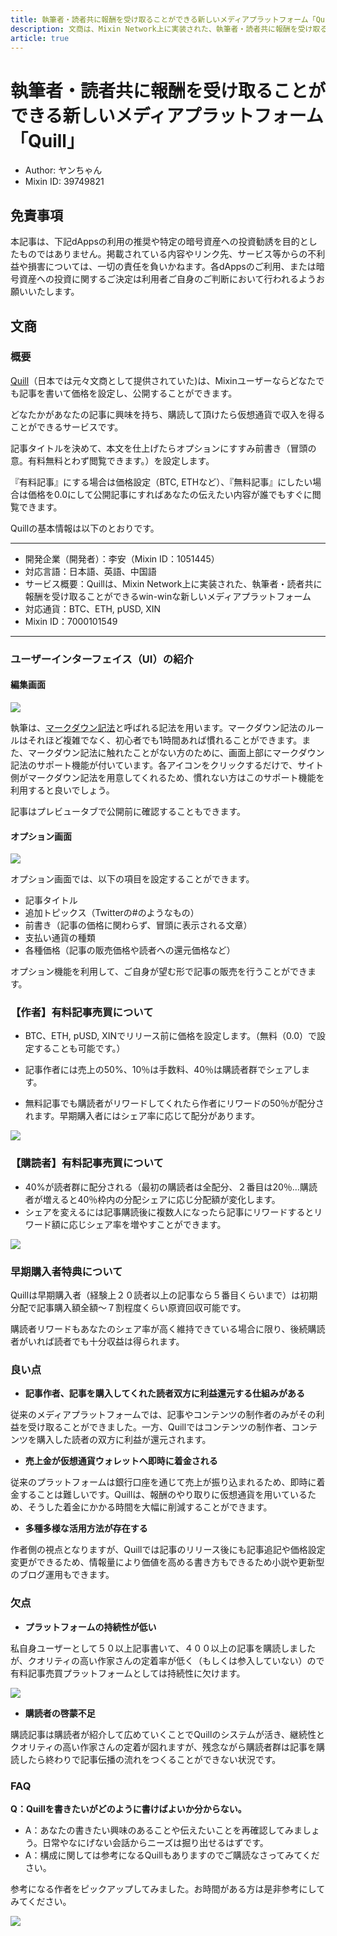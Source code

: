 ```yaml
---
title: 執筆者・読者共に報酬を受け取ることができる新しいメディアプラットフォーム「Quill」
description: 文商は、Mixin Network上に実装された、執筆者・読者共に報酬を受け取ることができるwin-winな新しいメディアプラットフォームです。
article: true
---
```


# 執筆者・読者共に報酬を受け取ることができる新しいメディアプラットフォーム「Quill」

- Author: ヤンちゃん
- Mixin ID: 39749821

## 免責事項

本記事は、下記dAppsの利用の推奨や特定の暗号資産への投資勧誘を目的としたものではありません。掲載されている内容やリンク先、サービス等からの不利益や損害については、一切の責任を負いかねます。各dAppsのご利用、または暗号資産への投資に関するご決定は利用者ご自身のご判断において行われるようお願いいたします。

## 文商

### 概要

[Quill](https://quill.im/)（日本では元々文商として提供されていた)は、Mixinユーザーならどなたでも記事を書いて価格を設定し、公開することができます。

どなたかがあなたの記事に興味を持ち、購読して頂けたら仮想通貨で収入を得ることができるサービスです。

記事タイトルを決めて、本文を仕上げたらオプションにすすみ前書き（冒頭の意。有料無料とわず閲覧できます。）を設定します。

『有料記事』にする場合は価格設定（BTC, ETHなど）、『無料記事』にしたい場合は価格を0.0にして公開記事にすればあなたの伝えたい内容が誰でもすぐに閲覧できます。

Quillの基本情報は以下のとおりです。

***
- 開発企業（開発者）：李安（Mixin ID：1051445）
- 対応言語：日本語、英語、中国語
- サービス概要：Quillは、Mixin Network上に実装された、執筆者・読者共に報酬を受け取ることができるwin-winな新しいメディアプラットフォーム
- 対応通貨：BTC、ETH, pUSD, XIN
- Mixin ID：7000101549
***


### ユーザーインターフェイス（UI）の紹介

#### 編集画面

![](./image1.png)

執筆は、[マークダウン記法](https://backlog.com/ja/blog/how-to-write-markdown/)と呼ばれる記法を用います。マークダウン記法のルールはそれほど複雑でなく、初心者でも1時間あれば慣れることができます。また、マークダウン記法に触れたことがない方のために、画面上部にマークダウン記法のサポート機能が付いています。各アイコンをクリックするだけで、サイト側がマークダウン記法を用意してくれるため、慣れない方はこのサポート機能を利用すると良いでしょう。

記事はプレビュータブで公開前に確認することもできます。

#### オプション画面

![](./image2.png)

オプション画面では、以下の項目を設定することができます。

- 記事タイトル
- 追加トピックス（Twitterの#のようなもの）
- 前書き（記事の価格に関わらず、冒頭に表示される文章）
- 支払い通貨の種類
- 各種価格（記事の販売価格や読者への還元価格など）

オプション機能を利用して、ご自身が望む形で記事の販売を行うことができます。


### 【作者】有料記事売買について

- BTC、ETH, pUSD, XINでリリース前に価格を設定します。（無料（0.0）で設定することも可能です。）

- 記事作者には売上の50%、10％は手数料、40％は購読者群でシェアします。

- 無料記事でも購読者がリワードしてくれたら作者にリワードの50％が配分されます。早期購入者にはシェア率に応じて配分があります。

![](./image3.png)


### 【購読者】有料記事売買について

- 40%が読者群に配分される（最初の購読者は全配分、２番目は20％…購読者が増えると40％枠内の分配シェアに応じ分配額が変化します。
- シェアを変えるには記事購読後に複数人になったら記事にリワードするとリワード額に応じシェア率を増やすことができます。

![](./image4.png)


### 早期購入者特典について

Quillは早期購入者（経験上２０読者以上の記事なら５番目くらいまで）は初期分配で記事購入額全額～７割程度くらい原資回収可能です。

購読者リワードもあなたのシェア率が高く維持できている場合に限り、後続購読者がいれば読者でも十分収益は得られます。


### 良い点

- **記事作者、記事を購入してくれた読者双方に利益還元する仕組みがある**

従来のメディアプラットフォームでは、記事やコンテンツの制作者のみがその利益を受け取ることができました。一方、Quillではコンテンツの制作者、コンテンツを購入した読者の双方に利益が還元されます。

- **売上金が仮想通貨ウォレットへ即時に着金される**

従来のプラットフォームは銀行口座を通じて売上が振り込まれるため、即時に着金することは難しいです。Quillは、報酬のやり取りに仮想通貨を用いているため、そうした着金にかかる時間を大幅に削減することができます。

- **多種多様な活用方法が存在する**

作者側の視点となりますが、Quillでは記事のリリース後にも記事追記や価格設定変更ができるため、情報量により価値を高める書き方もできるため小説や更新型のブログ運用もできます。


### 欠点

- **プラットフォームの持続性が低い**

私自身ユーザーとして５０以上記事書いて、４００以上の記事を購読しましたが、クオリティの高い作家さんの定着率が低く（もしくは参入していない）ので有料記事売買プラットフォームとしては持続性に欠けます。

![](./image5.png)

- **購読者の啓蒙不足**

購読記事は購読者が紹介して広めていくことでQuillのシステムが活き、継続性とクオリティの高い作家さんの定着が図れますが、残念ながら購読者群は記事を購読したら終わりで記事伝播の流れをつくることができない状況です。


### FAQ

**Q：Quillを書きたいがどのように書けばよいか分からない。**

- A：あなたの書きたい興味のあることや伝えたいことを再確認してみましょう。日常やなにげない会話からニーズは掘り出せるはずです。
- A：構成に関しては参考になるQuillもありますのでご購読なさってみてください。

参考になる作者をピックアップしてみました。お時間がある方は是非参考にしてみてください。

![](./image6.png)


